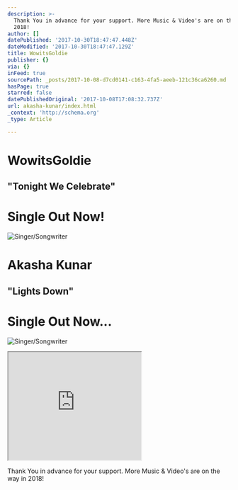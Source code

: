```yaml
---
description: >-
  Thank You in advance for your support. More Music & Video's are on the way in
  2018!
author: []
datePublished: '2017-10-30T18:47:47.448Z'
dateModified: '2017-10-30T18:47:47.129Z'
title: WowitsGoldie
publisher: {}
via: {}
inFeed: true
sourcePath: _posts/2017-10-08-d7cd0141-c163-4fa5-aeeb-121c36ca6260.md
hasPage: true
starred: false
datePublishedOriginal: '2017-10-08T17:08:32.737Z'
url: akasha-kunar/index.html
_context: 'http://schema.org'
_type: Article

---
```

# WowitsGoldie

## "Tonight We Celebrate"

# Single Out Now!
![Singer/Songwriter](https://the-grid-user-content.s3-us-west-2.amazonaws.com/62c8229d-2f59-4e06-8d87-94b7c7810ffb.jpg)

# Akasha Kunar

## "Lights Down"

# Single Out Now...
![Singer/Songwriter](https://the-grid-user-content.s3-us-west-2.amazonaws.com/5665eb76-7a05-4647-b6b4-ac1daf9e3d22.png)

<iframe src="https://the-grid.github.io/ed-userhtml/?g=eJwtj7FOAzEQRH_F2iJlHBRAwomTAkEDCAnxA-a8Z6_k8x7rTaLL15MjKedNMW-21EsY0DTpPGTVsTlrecS6bCMr9dOy48H2XAqf7J3dH4T8rXFBlJq6h7f35-_zYwqfHy_p-PtVX5_S_XrR6Iw-ogYqC804oC-UsoI5UdTsYb1agck4s1tonVx2qCYPlcH8i_2wRBQPc61TQQ9X4ipX3Bg-ovQXNZcpRqwbMGE2VQm1jUGwdpMHlQPCbmuvV3d_5w5VsQ" height="244" style=""></iframe>

Thank You in advance for your support. More Music & Video's are on the way in 2018!
